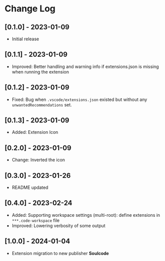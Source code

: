 # Change Log

## [0.1.0] - 2023-01-09

- Initial release

## [0.1.1] - 2023-01-09

- Improved: Better handling and warning info if extensions.json is missing when running the extension

## [0.1.2] - 2023-01-09

- Fixed: Bug when `.vscode/extensions.json` existed but without any `unwantedRecommendations` set.

## [0.1.3] - 2023-01-09

- Added: Extension Icon

## [0.2.0] - 2023-01-09

- Change: Inverted the icon

## [0.3.0] - 2023-01-26

- README updated

## [0.4.0] - 2023-02-24

- Added: Supporting workspace settings (multi-root): define extensions in `***.code-workspace` file
- Improved: Lowering verbosity of some output

## [1.0.0] - 2024-01-04

- Extension migration to new publisher **Soulcode**
